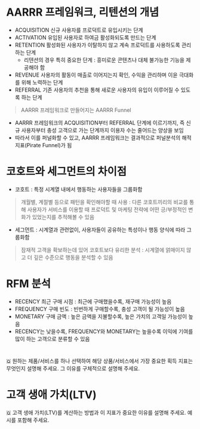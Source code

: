 # AARRR 프레임워크, 리텐션의 개념
* ACQUISITION 신규 사용자를 프로덕트로 유입시키는 단계
* ACTIVATION 유입된 사용자로 하여금 활성화되도록 만드는 단계
* RETENTION 활성화된 사용자가 이탈하지 않고 계속 프로덕트를 사용하도록 관리하는 단계
  * 리텐션의 경우 특히 중요한 단계 : 흥미로운 콘텐츠나 대체 불가능한 기능을 제공해야 함 
* REVENUE 사용자의 활동이 매출로 이어지는지 확인, 수익을 관리하며 이윤 극대화를 위해 노력하는 단계
* REFERRAL 기존 사용자의 추천을 통해 새로운 사용자의 유입이 이루어질 수 있도록 하는 단계
> AARRR 프레임워크로 만들어지는 AARRR Funnel
* AARRR 프레임워크의 ACQUISITION부터 REFERRAL 단계에 이르기까지, 즉 신규 사용자부터 충성 고객으로 가는 단계까지 이용자 수는 줄어드는 양상을 보임
* 따라서 이를 퍼널화할 수 있고, AARRR 프레임워크는 결과적으로 퍼널분석의 해적 지표(Pirate Funnel)가 됨 

# 코호트와 세그먼트의 차이점
* 코호트 : 특정 시계열 내에서 행동하는 사용자들을 그룹화함
> 개월별, 계절별 등으로 패턴을 확인해야할 때 사용 : 다른 코호트끼리의 비교를 통해 사용자가 서비스를 이용할 때 프로덕트 및 마케팅 전략에 어떤 긍/부정적인 변화가 있었는지를 추적해볼 수 있음
* 세그먼트 : 시계열과 관련없이, 사용자들이 공유하는 특성이나 행동 양식에 따라 그룹화함
> 잠재적 고객을 확보하는데 있어 코호트보다 유리한 분석 : 시계열에 얽매이지 않고 더 깊은 수준으로 행동을 분석할 수 있음

# RFM 분석
* RECENCY 최근 구매 시점 : 최근에 구매했을수록, 재구매 가능성이 높음
* FREQUENCY 구매 빈도 : 빈번하게 구매할수록, 충성 고객이 될 가능성이 높음
* MONETARY 구매 금액 : 높은 금액을 지불할수록, 높은 가치의 고객일 가능성이 높음
 * RECENCY는 낮을수록, FREQUENCY와 MONETARY는 높을수록 이익에 기여를 많이 하는 고객으로 분류할 수 있음

# 

🇶 원하는 제품/서비스를 하나 선택하여 해당 상품/서비스에서 가장 중요한 획득 지표는 무엇인지 설명해 주세요. 그 이유를 구체적으로 설명해 주세요.

# 고객 생애 가치(LTV)

🇶 고객 생애 가치(LTV)를 계산하는 방법과 이 지표가 중요한 이유를 설명해 주세요. 예시를 포함해 주세요.
